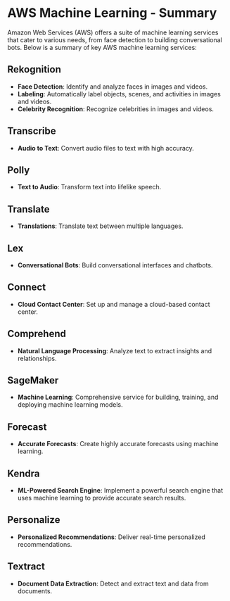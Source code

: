 # AWS Machine Learning - Summary

Amazon Web Services (AWS) offers a suite of machine learning services that cater to various needs, from face detection to building conversational bots. Below is a summary of key AWS machine learning services:

## Rekognition
- **Face Detection**: Identify and analyze faces in images and videos.
- **Labeling**: Automatically label objects, scenes, and activities in images and videos.
- **Celebrity Recognition**: Recognize celebrities in images and videos.

## Transcribe
- **Audio to Text**: Convert audio files to text with high accuracy.

## Polly
- **Text to Audio**: Transform text into lifelike speech.

## Translate
- **Translations**: Translate text between multiple languages.

## Lex
- **Conversational Bots**: Build conversational interfaces and chatbots.

## Connect
- **Cloud Contact Center**: Set up and manage a cloud-based contact center.

## Comprehend
- **Natural Language Processing**: Analyze text to extract insights and relationships.

## SageMaker
- **Machine Learning**: Comprehensive service for building, training, and deploying machine learning models.

## Forecast
- **Accurate Forecasts**: Create highly accurate forecasts using machine learning.

## Kendra
- **ML-Powered Search Engine**: Implement a powerful search engine that uses machine learning to provide accurate search results.

## Personalize
- **Personalized Recommendations**: Deliver real-time personalized recommendations.

## Textract
- **Document Data Extraction**: Detect and extract text and data from documents.